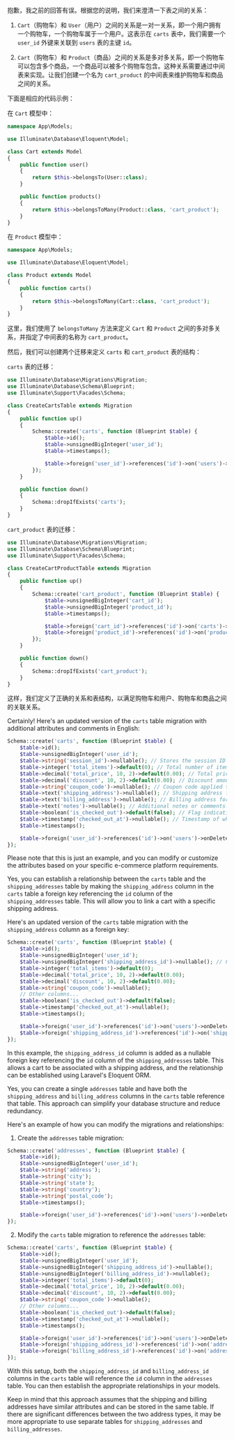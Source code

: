 抱歉，我之前的回答有误。根据您的说明，我们来澄清一下表之间的关系：

1. `Cart`（购物车）和 `User`（用户）之间的关系是一对一关系，即一个用户拥有一个购物车，一个购物车属于一个用户。这表示在 `carts` 表中，我们需要一个 `user_id` 外键来关联到 `users` 表的主键 `id`。

2. `Cart`（购物车）和 `Product`（商品）之间的关系是多对多关系，即一个购物车可以包含多个商品，一个商品可以被多个购物车包含。这种关系需要通过中间表来实现。让我们创建一个名为 `cart_product` 的中间表来维护购物车和商品之间的关系。

下面是相应的代码示例：

在 `Cart` 模型中：

```php
namespace App\Models;

use Illuminate\Database\Eloquent\Model;

class Cart extends Model
{
    public function user()
    {
        return $this->belongsTo(User::class);
    }

    public function products()
    {
        return $this->belongsToMany(Product::class, 'cart_product');
    }
}
```

在 `Product` 模型中：

```php
namespace App\Models;

use Illuminate\Database\Eloquent\Model;

class Product extends Model
{
    public function carts()
    {
        return $this->belongsToMany(Cart::class, 'cart_product');
    }
}
```

这里，我们使用了 `belongsToMany` 方法来定义 `Cart` 和 `Product` 之间的多对多关系，并指定了中间表的名称为 `cart_product`。

然后，我们可以创建两个迁移来定义 `carts` 和 `cart_product` 表的结构：

`carts` 表的迁移：

```php
use Illuminate\Database\Migrations\Migration;
use Illuminate\Database\Schema\Blueprint;
use Illuminate\Support\Facades\Schema;

class CreateCartsTable extends Migration
{
    public function up()
    {
        Schema::create('carts', function (Blueprint $table) {
            $table->id();
            $table->unsignedBigInteger('user_id');
            $table->timestamps();

            $table->foreign('user_id')->references('id')->on('users')->onDelete('cascade');
        });
    }

    public function down()
    {
        Schema::dropIfExists('carts');
    }
}
```

`cart_product` 表的迁移：

```php
use Illuminate\Database\Migrations\Migration;
use Illuminate\Database\Schema\Blueprint;
use Illuminate\Support\Facades\Schema;

class CreateCartProductTable extends Migration
{
    public function up()
    {
        Schema::create('cart_product', function (Blueprint $table) {
            $table->unsignedBigInteger('cart_id');
            $table->unsignedBigInteger('product_id');
            $table->timestamps();

            $table->foreign('cart_id')->references('id')->on('carts')->onDelete('cascade');
            $table->foreign('product_id')->references('id')->on('products')->onDelete('cascade');
        });
    }

    public function down()
    {
        Schema::dropIfExists('cart_product');
    }
}
```

这样，我们定义了正确的关系和表结构，以满足购物车和用户、购物车和商品之间的关联关系。

Certainly! Here's an updated version of the `carts` table migration with additional attributes and comments in English:

```php
Schema::create('carts', function (Blueprint $table) {
    $table->id();
    $table->unsignedBigInteger('user_id');
    $table->string('session_id')->nullable(); // Stores the session ID associated with the cart
    $table->integer('total_items')->default(0); // Total number of items in the cart
    $table->decimal('total_price', 10, 2)->default(0.00); // Total price of items in the cart
    $table->decimal('discount', 10, 2)->default(0.00); // Discount amount applied to the cart
    $table->string('coupon_code')->nullable(); // Coupon code applied to the cart
    $table->text('shipping_address')->nullable(); // Shipping address for the cart
    $table->text('billing_address')->nullable(); // Billing address for the cart
    $table->text('notes')->nullable(); // Additional notes or comments for the cart
    $table->boolean('is_checked_out')->default(false); // Flag indicating if the cart has been checked out
    $table->timestamp('checked_out_at')->nullable(); // Timestamp of when the cart was checked out
    $table->timestamps();

    $table->foreign('user_id')->references('id')->on('users')->onDelete('cascade');
});
```

Please note that this is just an example, and you can modify or customize the attributes based on your specific e-commerce platform requirements.

Yes, you can establish a relationship between the `carts` table and the `shipping_addresses` table by making the `shipping_address` column in the `carts` table a foreign key referencing the `id` column of the `shipping_addresses` table. This will allow you to link a cart with a specific shipping address.

Here's an updated version of the `carts` table migration with the `shipping_address` column as a foreign key:

```php
Schema::create('carts', function (Blueprint $table) {
    $table->id();
    $table->unsignedBigInteger('user_id');
    $table->unsignedBigInteger('shipping_address_id')->nullable(); // Foreign key for the shipping address
    $table->integer('total_items')->default(0);
    $table->decimal('total_price', 10, 2)->default(0.00);
    $table->decimal('discount', 10, 2)->default(0.00);
    $table->string('coupon_code')->nullable();
    // Other columns...
    $table->boolean('is_checked_out')->default(false);
    $table->timestamp('checked_out_at')->nullable();
    $table->timestamps();

    $table->foreign('user_id')->references('id')->on('users')->onDelete('cascade');
    $table->foreign('shipping_address_id')->references('id')->on('shipping_addresses')->onDelete('set null');
});
```

In this example, the `shipping_address_id` column is added as a nullable foreign key referencing the `id` column of the `shipping_addresses` table. This allows a cart to be associated with a shipping address, and the relationship can be established using Laravel's Eloquent ORM.

Yes, you can create a single `addresses` table and have both the `shipping_address` and `billing_address` columns in the `carts` table reference that table. This approach can simplify your database structure and reduce redundancy.

Here's an example of how you can modify the migrations and relationships:

1. Create the `addresses` table migration:

```php
Schema::create('addresses', function (Blueprint $table) {
    $table->id();
    $table->unsignedBigInteger('user_id');
    $table->string('address');
    $table->string('city');
    $table->string('state');
    $table->string('country');
    $table->string('postal_code');
    $table->timestamps();

    $table->foreign('user_id')->references('id')->on('users')->onDelete('cascade');
});
```

2. Modify the `carts` table migration to reference the `addresses` table:

```php
Schema::create('carts', function (Blueprint $table) {
    $table->id();
    $table->unsignedBigInteger('user_id');
    $table->unsignedBigInteger('shipping_address_id')->nullable();
    $table->unsignedBigInteger('billing_address_id')->nullable();
    $table->integer('total_items')->default(0);
    $table->decimal('total_price', 10, 2)->default(0.00);
    $table->decimal('discount', 10, 2)->default(0.00);
    $table->string('coupon_code')->nullable();
    // Other columns...
    $table->boolean('is_checked_out')->default(false);
    $table->timestamp('checked_out_at')->nullable();
    $table->timestamps();

    $table->foreign('user_id')->references('id')->on('users')->onDelete('cascade');
    $table->foreign('shipping_address_id')->references('id')->on('addresses')->onDelete('set null');
    $table->foreign('billing_address_id')->references('id')->on('addresses')->onDelete('set null');
});
```

With this setup, both the `shipping_address_id` and `billing_address_id` columns in the `carts` table will reference the `id` column in the `addresses` table. You can then establish the appropriate relationships in your models.

Keep in mind that this approach assumes that the shipping and billing addresses have similar attributes and can be stored in the same table. If there are significant differences between the two address types, it may be more appropriate to use separate tables for `shipping_addresses` and `billing_addresses`.
